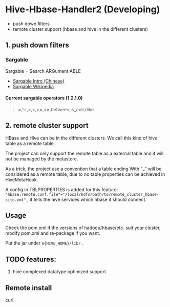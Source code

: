 # Hive-Hbase-Handler2 (Developing)

- push down filters
- remote cluster support (hbase and hive in the different clusters)

## 1. push down filters


### Sargable

Sargable = Search ARGument ABLE

+ [Sargable Intro (Chinese)](http://www.cnblogs.com/lhfcws/p/6611830.html)
+ [Sargable Wikipedia](https://en.wikipedia.org/wiki/Sargable)

#### Current sargable operators (1.2.1.0)

> =,!=,>,<,>=,<=,between,is_null,rlike


## 2. remote cluster support 

HBase and Hive can be in the different clusters. We call this kind of hive table as a remote table.

The project can only support the remote table as a external table and it will not be managed by the metastore.
 
As a trick, the project use a convention that a table ending With "_" will be considered as a remote table, due to no table properties can be achieved in HiveMetaHook.
 
A config in TBLPROPERTIES is added for this feature: `"hbase.remote.conf.file"="/local/hdfs/path/to/remote_cluster_hbase-site.xml"` , it tells the hive services which hbase it should connect.  


## Usage

Check the pom.xml if the versions of hadoop/hbase/etc. suit your cluster, modify pom.xml and re-package if you want.

Put the jar under `${HIVE_HOME}/lib/` .
 
## TODO features:
1. hive complexed datatype optimized support


## Remote install
curl 